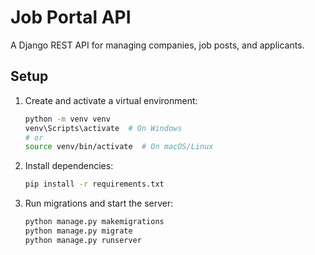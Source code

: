 # Job Portal API

A Django REST API for managing companies, job posts, and applicants.

## Setup

1. Create and activate a virtual environment:
   ```sh
   python -m venv venv
   venv\Scripts\activate  # On Windows
   # or
   source venv/bin/activate  # On macOS/Linux
   ```
2. Install dependencies:
   ```sh
   pip install -r requirements.txt
   ```
3. Run migrations and start the server:
   ```sh
   python manage.py makemigrations
   python manage.py migrate
   python manage.py runserver
   ```
